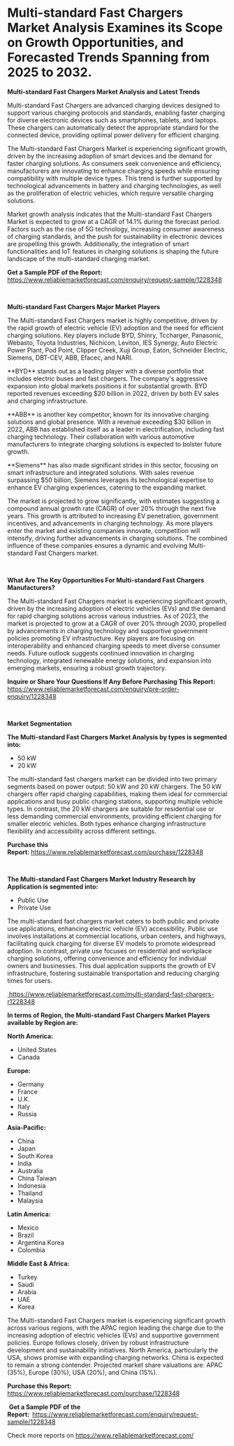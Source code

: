 <p><h1>Multi-standard Fast Chargers Market Analysis Examines its Scope on Growth Opportunities, and Forecasted Trends Spanning from 2025 to 2032.</h1></p><p><strong>Multi-standard Fast Chargers Market Analysis and Latest Trends</strong></p>
<p><p>Multi-standard Fast Chargers are advanced charging devices designed to support various charging protocols and standards, enabling faster charging for diverse electronic devices such as smartphones, tablets, and laptops. These chargers can automatically detect the appropriate standard for the connected device, providing optimal power delivery for efficient charging.</p><p>The Multi-standard Fast Chargers Market is experiencing significant growth, driven by the increasing adoption of smart devices and the demand for faster charging solutions. As consumers seek convenience and efficiency, manufacturers are innovating to enhance charging speeds while ensuring compatibility with multiple device types. This trend is further supported by technological advancements in battery and charging technologies, as well as the proliferation of electric vehicles, which require versatile charging solutions.</p><p>Market growth analysis indicates that the Multi-standard Fast Chargers Market is expected to grow at a CAGR of 14.1% during the forecast period. Factors such as the rise of 5G technology, increasing consumer awareness of charging standards, and the push for sustainability in electronic devices are propelling this growth. Additionally, the integration of smart functionalities and IoT features in charging solutions is shaping the future landscape of the multi-standard charging market.</p></p>
<p><strong>Get a Sample PDF of the Report:&nbsp;</strong> <a href="https://www.reliablemarketforecast.com/enquiry/request-sample/1228348?utm_campaign=1888&utm_medium=2&utm_source=Github&utm_content=ia&utm_term=27022025&utm_id=multi-standard-fast-chargers">https://www.reliablemarketforecast.com/enquiry/request-sample/1228348</a></p>
<p>&nbsp;</p>
<p><strong>Multi-standard Fast Chargers Major Market Players</strong></p>
<p><p>The Multi-standard Fast Chargers market is highly competitive, driven by the rapid growth of electric vehicle (EV) adoption and the need for efficient charging solutions. Key players include BYD, Shinry, Tccharger, Panasonic, Webasto, Toyota Industries, Nichicon, Leviton, IES Synergy, Auto Electric Power Plant, Pod Point, Clipper Creek, Xuji Group, Eaton, Schneider Electric, Siemens, DBT-CEV, ABB, Efacec, and NARI.</p><p>**BYD** stands out as a leading player with a diverse portfolio that includes electric buses and fast chargers. The company's aggressive expansion into global markets positions it for substantial growth. BYD reported revenues exceeding $20 billion in 2022, driven by both EV sales and charging infrastructure.</p><p>**ABB** is another key competitor, known for its innovative charging solutions and global presence. With a revenue exceeding $30 billion in 2022, ABB has established itself as a leader in electrification, including fast charging technology. Their collaboration with various automotive manufacturers to integrate charging solutions is expected to bolster future growth.</p><p>**Siemens** has also made significant strides in this sector, focusing on smart infrastructure and integrated solutions. With sales revenue surpassing $50 billion, Siemens leverages its technological expertise to enhance EV charging experiences, catering to the expanding market.</p><p>The market is projected to grow significantly, with estimates suggesting a compound annual growth rate (CAGR) of over 20% through the next five years. This growth is attributed to increasing EV penetration, government incentives, and advancements in charging technology. As more players enter the market and existing companies innovate, competition will intensify, driving further advancements in charging solutions. The combined influence of these companies ensures a dynamic and evolving Multi-standard Fast Chargers market.</p></p>
<p>&nbsp;</p>
<p><strong>What Are The Key Opportunities For Multi-standard Fast Chargers Manufacturers?</strong></p>
<p><p>The Multi-standard Fast Chargers market is experiencing significant growth, driven by the increasing adoption of electric vehicles (EVs) and the demand for rapid charging solutions across various industries. As of 2023, the market is projected to grow at a CAGR of over 20% through 2030, propelled by advancements in charging technology and supportive government policies promoting EV infrastructure. Key players are focusing on interoperability and enhanced charging speeds to meet diverse consumer needs. Future outlook suggests continued innovation in charging technology, integrated renewable energy solutions, and expansion into emerging markets, ensuring a robust growth trajectory.</p></p>
<p><strong>Inquire or Share Your Questions If Any Before Purchasing This Report:</strong> <a href="https://www.reliablemarketforecast.com/enquiry/pre-order-enquiry/1228348?utm_campaign=1888&utm_medium=2&utm_source=Github&utm_content=ia&utm_term=27022025&utm_id=multi-standard-fast-chargers">https://www.reliablemarketforecast.com/enquiry/pre-order-enquiry/1228348</a></p>
<p>&nbsp;</p>
<p><strong>Market Segmentation</strong></p>
<p><strong>The Multi-standard Fast Chargers Market Analysis by types is segmented into:</strong></p>
<p><ul><li>50 kW</li><li>20 kW</li></ul></p>
<p><p>The multi-standard fast chargers market can be divided into two primary segments based on power output: 50 kW and 20 kW chargers. The 50 kW chargers offer rapid charging capabilities, making them ideal for commercial applications and busy public charging stations, supporting multiple vehicle types. In contrast, the 20 kW chargers are suitable for residential use or less demanding commercial environments, providing efficient charging for smaller electric vehicles. Both types enhance charging infrastructure flexibility and accessibility across different settings.</p></p>
<p><strong>Purchase this Report:&nbsp;</strong><a href="https://www.reliablemarketforecast.com/purchase/1228348?utm_campaign=1888&utm_medium=2&utm_source=Github&utm_content=ia&utm_term=27022025&utm_id=multi-standard-fast-chargers">https://www.reliablemarketforecast.com/purchase/1228348</a></p>
<p>&nbsp;</p>
<p><strong>The Multi-standard Fast Chargers Market Industry Research by Application is segmented into:</strong></p>
<p><ul><li>Public Use</li><li>Private Use</li></ul></p>
<p><p>The multi-standard fast chargers market caters to both public and private use applications, enhancing electric vehicle (EV) accessibility. Public use involves installations at commercial locations, urban centers, and highways, facilitating quick charging for diverse EV models to promote widespread adoption. In contrast, private use focuses on residential and workplace charging solutions, offering convenience and efficiency for individual owners and businesses. This dual application supports the growth of EV infrastructure, fostering sustainable transportation and reducing charging times for users.</p></p>
<p><a href="https://www.reliablemarketforecast.com/multi-standard-fast-chargers-r1228348?utm_campaign=1888&utm_medium=2&utm_source=Github&utm_content=ia&utm_term=27022025&utm_id=multi-standard-fast-chargers">&nbsp;https://www.reliablemarketforecast.com/multi-standard-fast-chargers-r1228348</a></p>
<p><strong>In terms of Region, the Multi-standard Fast Chargers Market Players available by Region are:</strong></p>
<p>
    <p> <strong> North America: </strong>
        <ul>
            <li>United States</li>
            <li>Canada</li>
        </ul>
        </p> 
    <p> <strong> Europe: </strong>
        <ul>
            <li>Germany</li>
            <li>France</li>
            <li>U.K.</li>
            <li>Italy</li>
            <li>Russia</li>
        </ul>
        </p> 
    <p> <strong> Asia-Pacific: </strong>
        <ul>
            <li>China</li>
            <li>Japan</li>
            <li>South Korea</li>
            <li>India</li>
            <li>Australia</li>
            <li>China Taiwan</li>
            <li>Indonesia</li>
            <li>Thailand</li>
            <li>Malaysia</li>
        </ul>
        </p> 
    <p> <strong> Latin America: </strong>
        <ul>
            <li>Mexico</li>
            <li>Brazil</li>
            <li>Argentina Korea</li>
            <li>Colombia</li>
        </ul>
        </p> 
    <p> <strong> Middle East & Africa: </strong>
        <ul>
            <li>Turkey</li>
            <li>Saudi</li>
            <li>Arabia</li>
            <li>UAE</li>
            <li>Korea</li>
        </ul>
    </p>
    </p>
<p><p>The Multi-standard Fast Chargers market is experiencing significant growth across various regions, with the APAC region leading the charge due to the increasing adoption of electric vehicles (EVs) and supportive government policies. Europe follows closely, driven by robust infrastructure development and sustainability initiatives. North America, particularly the USA, shows promise with expanding charging networks. China is expected to remain a strong contender. Projected market share valuations are: APAC (35%), Europe (30%), USA (20%), and China (15%).</p></p>
<p><strong>Purchase this Report: </strong><a href="https://www.reliablemarketforecast.com/purchase/1228348?utm_campaign=1888&utm_medium=2&utm_source=Github&utm_content=ia&utm_term=27022025&utm_id=multi-standard-fast-chargers">https://www.reliablemarketforecast.com/purchase/1228348</a></p>
<p>&nbsp;<strong>Get a Sample PDF of the Report:&nbsp;&nbsp;</strong><a href="https://www.reliablemarketforecast.com/enquiry/request-sample/1228348?utm_campaign=1888&utm_medium=2&utm_source=Github&utm_content=ia&utm_term=27022025&utm_id=multi-standard-fast-chargers">https://www.reliablemarketforecast.com/enquiry/request-sample/1228348</a></p>
<p><strong></strong></p>
<p>Check more reports on <a href="https://www.reliablemarketforecast.com/?utm_campaign=1888&utm_medium=2&utm_source=Github&utm_content=ia&utm_term=27022025&utm_id=multi-standard-fast-chargers">https://www.reliablemarketforecast.com/</a></p>